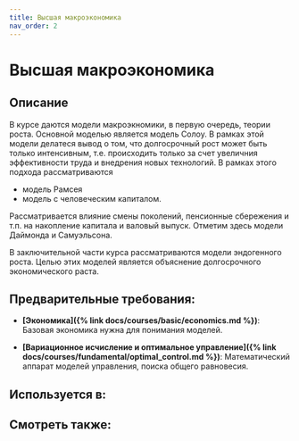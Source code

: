 ```yaml
---
title: Высшая макроэкономика
nav_order: 2
---
```


# Высшая макроэкономика


## Описание 
В курсе даются модели макроэкномики, в первую очередь, теории роста. Основной моделью является модель Солоу. 
В рамках этой модели делатеся вывод о том, что долгосрочный рост может быть только интенсивным, т.е. происходить
только за счет увеличния эффективности труда и внедрения новых технологий. В рамках этого подхода рассматриваются
- модель Рамсея
- модель с человеческим капиталом.

Рассматривается влияние смены поколений, пенсионные сбережения и т.п. на накопление капитала и
валовый выпуск. Отметим здесь модели Даймонда и Самуэльсона. 

В заключительной части курса рассматриваются модели эндогенного роста. Целью этих моделей является
объяснение долгосрочного экономического раста.


## Предварительные требования:

- **[Экономика]({% link docs/courses/basic/economics.md %})**: Базовая экономика нужна для понимания моделей.


- **[Вариационное исчисление и оптимальное управление]({% link docs/courses/fundamental/optimal_control.md %})**: Математический аппарат моделей управления, поиска общего равновесия.



## Используется в:


## Смотреть также:
